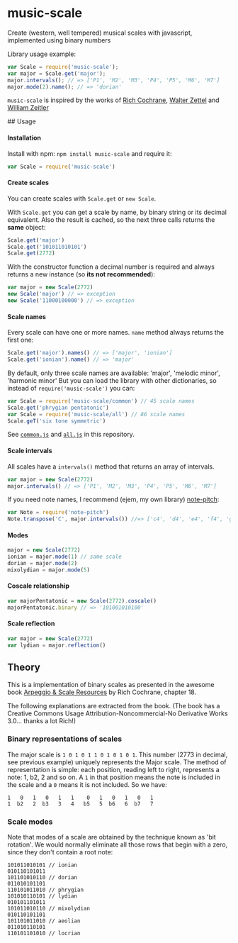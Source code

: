 # music-scale

Create (western, well tempered) musical scales with javascript, implemented using binary numbers

Library usage example:

```js
var Scale = require('music-scale');
var major = Scale.get('major');
major.intervals(); // => ['P1', 'M2', 'M3', 'P4', 'P5', 'M6', 'M7']
major.mode(2).name(); // => 'dorian'
```

`music-scale` is inspired by the works of [Rich Cochrane](http://cochranemusic.com), [Walter Zettel](http://www.muzuu.org/new_life/pics/simpleblog/scales/scalesadvice.html) and [William Zeitler](http://www.allthescales.org/)

## Usage

#### Installation

Install with npm: `npm install music-scale` and require it:

```js
var Scale = require('music-scale')
```

#### Create scales

You can create scales with `Scale.get` or `new Scale`.

With `Scale.get` you can get a scale by name, by binary string or its decimal equivalent.
Also the result is cached, so the next three calls returns the __same__ object:

```js
Scale.get('major')
Scale.get('101011010101')
Scale.get(2772)
```

With the constructor function a decimal number is required and always returns
a new instance (so __its not recommended__):

```js
var major = new Scale(2772)
new Scale('major') // => exception
new Scale('11000100000') // => exception
```

#### Scale names

Every scale can have one or more names. `name` method always returns the first one:

```js
Scale.get('major').names() // => ['major', 'ionian']
Scale.get('ionian').name() // => 'major'
```

By default, only three scale names are available: 'major', 'melodic minor', 'harmonic minor'
But you can load the library with other dictionaries, so instead of `require('music-scale')` you can:

```js
var Scale = require('music-scale/common') // 45 scale names
Scale.get('phrygian pentatonic')
var Scale = require('music-scale/all') // 86 scale names
Scale.geT('six tone symmetric')
```

See [`common.js`](https://github.com/danigb/music-scale/blob/master/common.js) and
[`all.js`](https://github.com/danigb/music-scale/blob/master/all.js) in this repository.

#### Scale intervals

All scales have a `intervals()` method that returns an array of intervals.

```js
var major = new Scale(2772)
major.intervals() // => ['P1', 'M2', 'M3', 'P4', 'P5', 'M6', 'M7']
```

If you need note names, I recommend (ejem, my own library) [note-pitch](http://github.com/danigb/note-pitch):

```js
var Note = require('note-pitch')
Note.transpose('C', major.intervals()) //=> ['c4', 'd4', 'e4', 'f4', 'g4', 'a4', 'b4']
```

#### Modes

```js
major = new Scale(2772)
ionian = major.mode(1) // same scale
dorian = major.mode(2)
mixolydian = major.mode(5)
```

#### Coscale relationship

```js
var majorPentatonic = new Scale(2772).coscale()
majorPentatonic.binary // => '101001010100'
```

#### Scale reflection

```js
var major = new Scale(2772)
var lydian = major.reflection()
```

## Theory

This is a implementation of binary scales as presented in the awesome book [Arpeggio & Scale Resources](https://archive.org/details/ScaleAndArpeggioResourcesAGuitarEncyclopedia) by Rich Cochrane, chapter 18.

The following explanations are extracted from the book. (The book has a Creative Commons Usage Attribution-Noncommercial-No Derivative Works 3.0... thanks a lot Rich!)

### Binary representations of scales

The major scale is `1 0 1 0 1 1 0 1 0 1 0 1`. This number (2773 in decimal, see previous example) uniquely represents the Major scale. The method of representation is simple: each position, reading left to right, represents a note: 1, b2, 2 and so on. A `1` in that position means the note is included in the scale and a `0` means it is not included. So we have:

```
1   0   1   0   1   1    0   1   0   1   0   1
1  b2   2  b3   3   4   b5   5  b6   6  b7   7
```

### Scale modes

Note that modes of a scale are obtained by the technique known as 'bit rotation'. We would normally eliminate all those rows that begin with a zero, since they don't contain a root note:

```
101011010101 // ionian
010110101011
101101010110 // dorian
011010101101
110101011010 // phrygian
101010110101 // lydian
010101101011
101011010110 // mixolydian
010110101101
101101011010 // aeolian
011010110101
110101101010 // locrian
```
